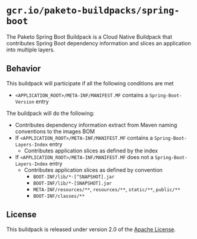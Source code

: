 # `gcr.io/paketo-buildpacks/spring-boot`
The Paketo Spring Boot Buildpack is a Cloud Native Buildpack that contributes Spring Boot dependency information and slices an application into multiple layers.

## Behavior
This buildpack will participate if all the following conditions are met

* `<APPLICATION_ROOT>/META-INF/MANIFEST.MF` contains a `Spring-Boot-Version` entry

The buildpack will do the following:

* Contributes dependency information extract from Maven naming conventions to the images BOM
* If `<APPLICATION_ROOT>/META-INF/MANIFEST.MF` contains a `Spring-Boot-Layers-Index` entry
  * Contributes application slices as defined by the index
* If `<APPLICATION_ROOT>/META-INF/MANIFEST.MF` does not a `Spring-Boot-Layers-Index` entry
  * Contributes application slices as defined by convention
    * `BOOT-INF/lib/*-[^SNAPSHOT].jar`
    * `BOOT-INF/lib/*-[SNAPSHOT].jar`
    * `META-INF/resources/**`, `resources/**`, `static/**`, `public/**`
    * `BOOT-INF/classes/**`

## License
This buildpack is released under version 2.0 of the [Apache License][a].

[a]: http://www.apache.org/licenses/LICENSE-2.0
